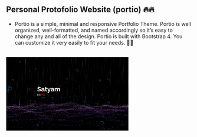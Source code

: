 
## Personal Protofolio Website (portio) 🔥🔥
- Portio  is a simple, minimal and responsive Portfolio  Theme. Portio  is well organized, well-formatted, and named accordingly so it’s easy to change any and all of the design.
Portio is built with Bootstrap 4. You can customize it very easily to fit your needs. 👀👀

</br>
<img src="1.png" align="center" height ="200px"  />

